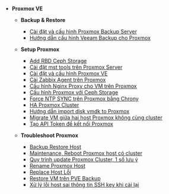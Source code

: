 - **Proxmox VE**
  - **Backup & Restore**
    - [Cài đặt và cấu hình Proxmox Backup Server](Proxmox%20VE/Backup%20&%20Restore/Cài%20đặt%20và%20cấu%20hình%20Proxmox%20Backup%20Server.md)
    - [Hướng dẫn cấu hình Veeam Backup cho Proxmox](Proxmox%20VE/Backup%20&%20Restore/Huong-dan-cau-hinh-Veeam-Backup-cho-Server-vat-ly.md)

  - **Setup Proxmox**
    - [Add RBD Ceph Storage](Proxmox%20VE/Setup%20Proxmox/Add%20RBD%20Ceph%20Storage.md)
    - [Cài đặt mst tools trên Proxmox Server](Proxmox%20VE/Setup%20Proxmox/Cài%20đặt%20mst%20tools%20trên%20Proxmox%20Server%20để%20kiểm%20tra%20ổ%20đĩa.md)
    - [Cài đặt và cấu hình Proxmox VE](Proxmox%20VE/Setup%20Proxmox/Cài%20đặt%20và%20cấu%20hình%20Proxmox%20VE.md)
    - [Cài Zabbix Agent trên Proxmox](Proxmox%20VE/Setup%20Proxmox/Cài%20Zabbix%20Agent%20trên%20Proxmox.md)
    - [Cấu hình Nginx Proxy cho VM trên Proxmox](Proxmox%20VE/Setup%20Proxmox/Cấu%20hình%20Nginx%20Proxy%20cho%20VM%20trên%20Proxmox.md)
    - [Cấu hình Proxmox với Ceph Storage](Proxmox%20VE/Setup%20Proxmox/Cấu%20hình%20Proxmox%20với%20Ceph%20Storage.md)
    - [Force NTP SYNC trên Proxmox bằng Chrony](Proxmox%20VE/Setup%20Proxmox/Force%20NTP%20SYNC%20trên%20Proxmox%20bằng%20Chrony.md)
    - [HA Proxmox Cluster](Proxmox%20VE/Setup%20Proxmox/HA%20Proxmox%20Cluster.md)
    - [Hướng dẫn import disk vmdk to Proxmox](Proxmox%20VE/Setup%20Proxmox/Hướng%20dẫn%20import%20disk%20vmdk%20to%20Proxmox.md)
    - [Migrate VM giữa hai host Proxmox không cùng cluster](Proxmox%20VE/Setup%20Proxmox/Migrate%20VM%20giữa%20hai%20host%20Proxmox%20không%20cùng%20cluster.md)
    - [Tạo API Token để kết nối Proxmox](Proxmox%20VE/Setup%20Proxmox/Tạo%20API%20Token%20để%20kết%20nối%20Proxmox.md)

  - **Troubleshoot Proxmox**
    - [Backup Restore Host](Proxmox%20VE/Troubleshoot%20Proxmox/Backup%20Restore%20Host.md)
    - [Maintenance, Reboot Proxmox host có cluster](Proxmox%20VE/Troubleshoot%20Proxmox/Maintenance,%20Reboot%20Proxmox%20host%20có%20cluster.md)
    - [Quy trình update Proxmox Cluster, 1 số lưu ý](Proxmox%20VE/Troubleshoot%20Proxmox/Quy%20trình%20update%20Proxmox%20Cluster,%201%20số%20lưu%20lưu%20ý.md)
    - [Rename Proxmox Host](Proxmox%20VE/Troubleshoot%20Proxmox/Rename%20Proxmox%20Host.md)
    - [Replace Host Lỗi](Proxmox%20VE/Troubleshoot%20Proxmox/Replace%20Host%20Lỗi.md)
    - [Restore VM trên PVE Backup](Proxmox%20VE/Troubleshoot%20Proxmox/Restore%20VM%20trên%20PVE%20Backup.md)
    - [Xử lý lỗi host sai thông tin SSH key khi cài lại](Proxmox%20VE/Troubleshoot%20Proxmox/Xử%20lý%20lỗi%20host%20sai%20thông%20tin%20SSH%20key%20khi%20cài%20lại.md)
